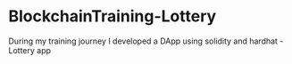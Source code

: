 # BlockchainTraining-Lottery
During my training journey I developed a DApp using solidity and hardhat - Lottery app 
